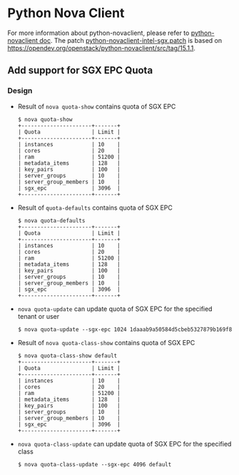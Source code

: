 # Python Nova Client

For more information about python-novaclient, please refer to
[python-novaclient doc](https://docs.openstack.org/python-novaclient/train/).
The patch [python-novaclient-intel-sgx.patch](../../python-novaclient-intel-sgx.patch)
is based on <https://opendev.org/openstack/python-novaclient/src/tag/15.1.1>.

## Add support for SGX EPC Quota

### Design

* Result of `nova quota-show` contains quota of SGX EPC

    ```console
    $ nova quota-show
    +----------------------+-------+
    | Quota                | Limit |
    +----------------------+-------+
    | instances            | 10    |
    | cores                | 20    |
    | ram                  | 51200 |
    | metadata_items       | 128   |
    | key_pairs            | 100   |
    | server_groups        | 10    |
    | server_group_members | 10    |
    | sgx_epc              | 3096  |
    +----------------------+-------+
    ```

* Result of `quota-defaults` contains quota of SGX EPC

    ```console
    $ nova quota-defaults
    +----------------------+-------+
    | Quota                | Limit |
    +----------------------+-------+
    | instances            | 10    |
    | cores                | 20    |
    | ram                  | 51200 |
    | metadata_items       | 128   |
    | key_pairs            | 100   |
    | server_groups        | 10    |
    | server_group_members | 10    |
    | sgx_epc              | 3096  |
    +----------------------+-------+
    ```

* `nova quota-update` can update quota of SGX EPC for the specified tenant or user

    ```console
    $ nova quota-update --sgx-epc 1024 1daaab9a50584d5cbeb5327879b169f8
    ```

* Result of `nova quota-class-show` contains quota of SGX EPC

    ```console
    $ nova quota-class-show default
    +----------------------+-------+
    | Quota                | Limit |
    +----------------------+-------+
    | instances            | 10    |
    | cores                | 20    |
    | ram                  | 51200 |
    | metadata_items       | 128   |
    | key_pairs            | 100   |
    | server_groups        | 10    |
    | server_group_members | 10    |
    | sgx_epc              | 3096  |
    +----------------------+-------+
    ```

* `nova quota-class-update` can update quota of SGX EPC for the specified class

  ```console
  $ nova quota-class-update --sgx-epc 4096 default
  ```
